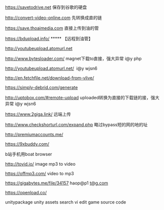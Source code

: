 https://savetodrive.net 保存到谷歌的硬盘

http://convert-video-online.com 先转换成直的链

https://save.thoaimedia.com  直接上传到油的管

https://bdupload.info/  ***** 【远程到油管】

http://youtubeupload.atomurl.net

http://www.bytesloader.com/ magnet下载to直接，强大异常 i@y php

http://youtubeupload.atomurl.net/  i@y wjsn6

http://en.fetchfile.net/download-from-vlive/

https://simply-debrid.com/generate

http://uptobox.com/#remote-upload uploaded转换为直接的下载链的接，强大异常 i@y wjsn6

https://www.2giga.link/ 远端上传

http://www.checkshorturl.com/expand.php 略过bypass短的网的地的址

http://premiumaccounts.me/

https://9xbuddy.com/

b站手机用boat browser

http://tovid.io/  image mp3 to video

https://offmp3.com/ video to mp3


https://gigabytes.me/file/34157  haop@p1 t@g.com


https://openload.co/


unitypackage unity assets search
vi edit game source code




